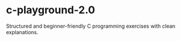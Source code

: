 # c-playground-2.0
Structured and beginner-friendly C programming exercises with clean explanations.

